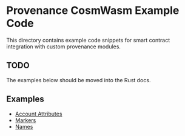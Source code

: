 # Provenance CosmWasm Example Code

This directory contains example code snippets for smart contract integration with custom provenance
modules.

## TODO

The examples below should be moved into the Rust docs.

## Examples

- [Account Attributes](attributes.md)
- [Markers](markers.md)
- [Names](name.md)
